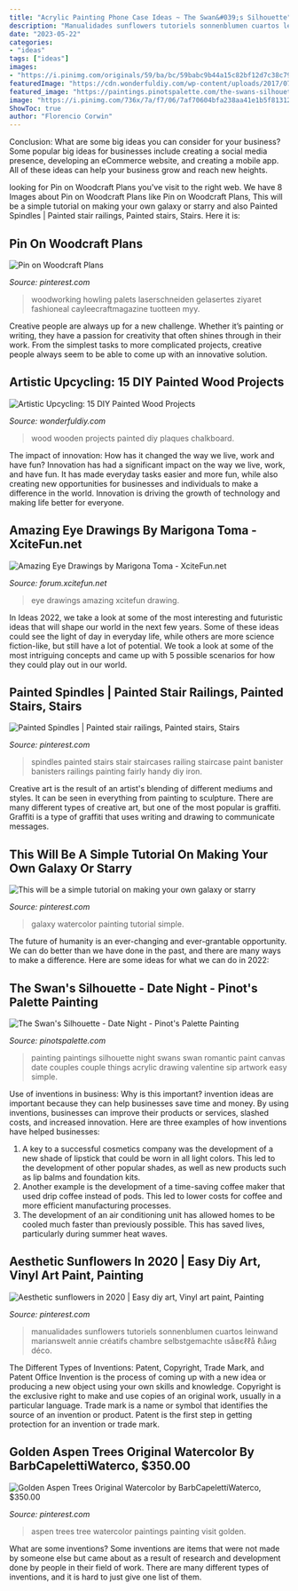 ```yaml
---
title: "Acrylic Painting Phone Case Ideas ~ The Swan&#039;s Silhouette"
description: "Manualidades sunflowers tutoriels sonnenblumen cuartos leinwand marianswelt annie créatifs chambre selbstgemachte ιѕåвєℓℓå ℓιåиg déco"
date: "2023-05-22"
categories:
- "ideas"
tags: ["ideas"]
images:
- "https://i.pinimg.com/originals/59/ba/bc/59babc9b44a15c82bf12d7c38c79dcc9.jpg"
featuredImage: "https://cdn.wonderfuldiy.com/wp-content/uploads/2017/07/Wooden-chalkboard-plaques.jpg"
featured_image: "https://paintings.pinotspalette.com/the-swans-silhouette---date-night.jpg?v=10014959"
image: "https://i.pinimg.com/736x/7a/f7/06/7af70604bfa238aa41e1b5f81312aa41--aspen-trees-tree-paintings.jpg"
ShowToc: true
author: "Florencio Corwin"
---
```



Conclusion: What are some big ideas you can consider for your business?
Some popular big ideas for businesses include creating a social media presence, developing an eCommerce website, and creating a mobile app. All of these ideas can help your business grow and reach new heights.

	

		
looking for Pin on Woodcraft Plans you've visit to the right web. We have 8 Images about Pin on Woodcraft Plans like Pin on Woodcraft Plans, This will be a simple tutorial on making your own galaxy or starry and also Painted Spindles | Painted stair railings, Painted stairs, Stairs. Here it is:
		
    
## Pin On Woodcraft Plans

<img loading=lazy src="https://i.pinimg.com/736x/94/e4/5a/94e45a0cfd32a0a4ff0bd40aa61e3ee3.jpg" onerror="this.onerror=null;this.src='https://tse4.mm.bing.net/th?id=OIP.dOOSSpyV__7iW24LBNKDHAHaLA&amp;pid=15.1';" alt="Pin on Woodcraft Plans">

_Source: pinterest.com_

>woodworking howling palets laserschneiden gelasertes ziyaret fashioneal cayleecraftmagazine tuotteen myy. 

	

Creative people are always up for a new challenge. Whether it’s painting or writing, they have a passion for creativity that often shines through in their work. From the simplest tasks to more complicated projects, creative people always seem to be able to come up with an innovative solution.

    
## Artistic Upcycling: 15 DIY Painted Wood Projects

<img loading=lazy src="https://cdn.wonderfuldiy.com/wp-content/uploads/2017/07/Wooden-chalkboard-plaques.jpg" onerror="this.onerror=null;this.src='https://tse2.mm.bing.net/th?id=OIP.RjSfrkMXybph73pPRExJhAHaJ4&amp;pid=15.1';" alt="Artistic Upcycling: 15 DIY Painted Wood Projects">

_Source: wonderfuldiy.com_

>wood wooden projects painted diy plaques chalkboard. 

	

The impact of innovation: How has it changed the way we live, work and have fun?
Innovation has had a significant impact on the way we live, work, and have fun. It has made everyday tasks easier and more fun, while also creating new opportunities for businesses and individuals to make a difference in the world. Innovation is driving the growth of technology and making life better for everyone.

    
## Amazing Eye Drawings By Marigona Toma - XciteFun.net

<img loading=lazy src="http://img.xcitefun.net/users/2015/01/373051,xcitefun-eye-drawing-2.jpg" onerror="this.onerror=null;this.src='https://tse1.mm.bing.net/th?id=OIP.LYvCqnPo3LK_PK2a9gZg7wHaHa&amp;pid=15.1';" alt="Amazing Eye Drawings by Marigona Toma - XciteFun.net">

_Source: forum.xcitefun.net_

>eye drawings amazing xcitefun drawing. 

	

In Ideas 2022, we take a look at some of the most interesting and futuristic ideas that will shape our world in the next few years. Some of these ideas could see the light of day in everyday life, while others are more science fiction-like, but still have a lot of potential. We took a look at some of the most intriguing concepts and came up with 5 possible scenarios for how they could play out in our world.

    
## Painted Spindles | Painted Stair Railings, Painted Stairs, Stairs

<img loading=lazy src="https://i.pinimg.com/736x/f4/d0/84/f4d0845f9af8c71d34e416c9b442dcf0--staircase-makeover-staircase-ideas.jpg" onerror="this.onerror=null;this.src='https://tse1.mm.bing.net/th?id=OIP.s0IAoeGgvnGLafoCmezwAQHaLG&amp;pid=15.1';" alt="Painted Spindles | Painted stair railings, Painted stairs, Stairs">

_Source: pinterest.com_

>spindles painted stairs stair staircases railing staircase paint banister banisters railings painting fairly handy diy iron. 

	

Creative art is the result of an artist's blending of different mediums and styles. It can be seen in everything from painting to sculpture. There are many different types of creative art, but one of the most popular is graffiti. Graffiti is a type of graffiti that uses writing and drawing to communicate messages.

    
## This Will Be A Simple Tutorial On Making Your Own Galaxy Or Starry

<img loading=lazy src="https://i.pinimg.com/736x/83/6c/b6/836cb6c0d5b4d885c338db72f0d89915--galaxy-watercolour-galaxy-watercolor-tutorial.jpg?b=t" onerror="this.onerror=null;this.src='https://tse3.mm.bing.net/th?id=OIP.ics3CyTlhGhnEpzK-a5v9gHaHa&amp;pid=15.1';" alt="This will be a simple tutorial on making your own galaxy or starry">

_Source: pinterest.com_

>galaxy watercolor painting tutorial simple. 

	

The future of humanity is an ever-changing and ever-grantable opportunity. We can do better than we have done in the past, and there are many ways to make a difference. Here are some ideas for what we can do in 2022: 

    
## The Swan&#039;s Silhouette - Date Night - Pinot&#039;s Palette Painting

<img loading=lazy src="https://paintings.pinotspalette.com/the-swans-silhouette---date-night.jpg?v=10014959" onerror="this.onerror=null;this.src='https://tse2.mm.bing.net/th?id=OIP.MRAY3ciZUkF9hzC8-_QvKQHaEq&amp;pid=15.1';" alt="The Swan&#039;s Silhouette - Date Night - Pinot&#039;s Palette Painting">

_Source: pinotspalette.com_

>painting paintings silhouette night swans swan romantic paint canvas date couples couple things acrylic drawing valentine sip artwork easy simple. 

	

Use of inventions in business: Why is this important?
invention ideas are important because they can help businesses save time and money. By using inventions, businesses can improve their products or services, slashed costs, and increased innovation. Here are three examples of how inventions have helped businesses: 
1. A key to a successful cosmetics company was the development of a new shade of lipstick that could be worn in all light colors. This led to the development of other popular shades, as well as new products such as lip balms and foundation kits. 
2. Another example is the development of a time-saving coffee maker that used drip coffee instead of pods. This led to lower costs for coffee and more efficient manufacturing processes.
3. The development of an air conditioning unit has allowed homes to be cooled much faster than previously possible. This has saved lives, particularly during summer heat waves.

    
## Aesthetic Sunflowers In 2020 | Easy Diy Art, Vinyl Art Paint, Painting

<img loading=lazy src="https://i.pinimg.com/originals/59/ba/bc/59babc9b44a15c82bf12d7c38c79dcc9.jpg" onerror="this.onerror=null;this.src='https://tse2.mm.bing.net/th?id=OIP.cWVY3VqIC6Zoy-wlZIqWjgHaJ4&amp;pid=15.1';" alt="Aesthetic sunflowers in 2020 | Easy diy art, Vinyl art paint, Painting">

_Source: pinterest.com_

>manualidades sunflowers tutoriels sonnenblumen cuartos leinwand marianswelt annie créatifs chambre selbstgemachte ιѕåвєℓℓå ℓιåиg déco. 

	

The Different Types of Inventions: Patent, Copyright, Trade Mark, and Patent Office
Invention is the process of coming up with a new idea or producing a new object using your own skills and knowledge. Copyright is the exclusive right to make and use copies of an original work, usually in a particular language. Trade mark is a name or symbol that identifies the source of an invention or product. Patent is the first step in getting protection for an invention or trade mark.

    
## Golden Aspen Trees Original Watercolor By BarbCapelettiWaterco, $350.00

<img loading=lazy src="https://i.pinimg.com/736x/7a/f7/06/7af70604bfa238aa41e1b5f81312aa41--aspen-trees-tree-paintings.jpg" onerror="this.onerror=null;this.src='https://tse2.mm.bing.net/th?id=OIP.B7J5MJITenUOw1Kh2zvx7gHaKE&amp;pid=15.1';" alt="Golden Aspen Trees Original Watercolor by BarbCapelettiWaterco, $350.00">

_Source: pinterest.com_

>aspen trees tree watercolor paintings painting visit golden. 

	

What are some inventions?
Some inventions are items that were not made by someone else but came about as a result of research and development done by people in their field of work. There are many different types of inventions, and it is hard to just give one list of them.

